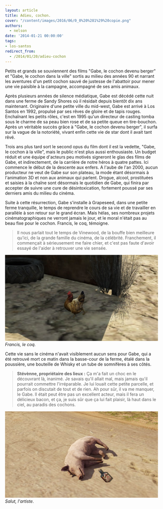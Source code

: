 ```yaml
---
layout: article
title: Adieu, cochon.
cover: "/content/images/2016/06/0_0%20%281%29%20copie.png"
authors:
  - nelson
date: '2014-01-21 00:00:00'
tags:
- los-santos
redirect_from:
  - /2014/01/20/adieu-cochon
---
```


Petits et grands se souviennent des films "Gabe, le cochon devenu berger" et "Gabe, le cochon dans la ville" sortis au milieu des années 90 et narrant les aventures d'un petit cochon sauvé de justesse de l'abattoir pour mener une vie paisible à la campagne, accompagné de ses amis animaux.

Après plusieurs années de silence médiatique, Gabe est décédé cette nuit dans une ferme de Sandy Shores où il résidait depuis bientôt dix ans maintenant. Originaire d'une petite ville du mid-west, Gabe est arrivé à Los Santos en 1992, propulsé par ses rêves de gloire et de tapis rouges. Enchaînant les petits rôles, c'est en 1995 qu'un directeur de casting tomba sous le charme de sa peau bien rose et de sa petite queue en tire-bouchon. Après un véritable succès grâce à "Gabe, le cochon devenu berger", il surfa sur la vague de la notoriété, vivant enfin cette vie de star dont il avait tant rêvé.

Trois ans plus tard sort le second opus du film dont il est la vedette, "Gabe, le cochon à la ville", mais le public n'est plus aussi enthousiaste. Un budget réduit et une équipe d'acteurs peu motivés signeront le glas des films de Gabe, et indirectement, de la carrière de notre héros à quatre pattes. Ici commence le début de la descente aux enfers. A l'aube de l'an 2000, aucun producteur ne veut de Gabe sur son plateau, la mode étant désormais à l'animation 3D et non aux animaux qui parlent. Drogue, alcool, prostituées et saisies à la chaîne sont désormais le quotidien de Gabe, qui finira par accepter de suivre une cure de désintoxication, fortement poussé par ses derniers amis du milieu du cinéma.

Suite à cette résurrection, Gabe s'installe à Grapeseed, dans une petite ferme tranquille, le temps de reprendre le cours de sa vie et de travailler en parallèle à son retour sur le grand écran. Mais hélas, ses nombreux projets cinématographiques ne verront jamais le jour, et le moral n'était pas au beau fixe pour le cochon. Francis, le coq, témoigne.

> Il nous parlait tout le temps de Vinewood, de la bouffe bien meilleure qu'ici, de la grande famille du cinéma, de la célébrité. Franchement, il commençait à sérieusement me faire chier, et c'est pas faute d'avoir essayé de l'aider à retrouver une vie sensée.

![Francis, le coq.](/content/images/2016/06/0_0%20%282%29_9.jpg)
_Francis, le coq._

Cette vie sans le cinéma n'avait visiblement aucun sens pour Gabe, qui a été retrouvé mort ce matin dans la basse-cour de la ferme, étalé dans la poussière, une bouteille de Whisky et un tube de somnifères à ses côtés.

> **Stévènne, propriétaire des lieux :** Ça m'a fait un choc en le découvrant là, inanimé. Je savais qu'il allait mal, mais jamais qu'il pourrait commettre l'irréparable. Je lui louait cette petite parcelle, et parfois on discutait de tout et de rien. Ah pour sûr, il va me manquer, le Gabe. Il était peut être pas un excellent acteur, mais il fera un délicieux bacon, et ça, je suis sûr que ça lui fait plaisir, là haut dans le ciel, au paradis des cochons.

![Salut, l'artiste.](/content/images/2016/06/0_0%20%281%29%20copie_0.png)
_Salut, l'artiste._